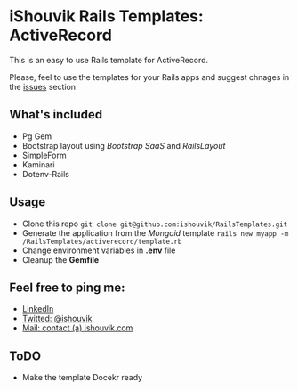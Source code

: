 # iShouvik Rails Templates: ActiveRecord
This is an easy to use Rails template for ActiveRecord.

Please, feel to use the templates for your Rails apps and suggest chnages in the [issues](https://github.com/ishouvik/RailsTemplates/issues) section

## What's included
- Pg Gem
- Bootstrap layout using *Bootstrap SaaS* and *RailsLayout*
- SimpleForm
- Kaminari
- Dotenv-Rails

## Usage
- Clone this repo `git clone git@github.com:ishouvik/RailsTemplates.git`
- Generate the application from the *Mongoid* template `rails new myapp -m /RailsTemplates/activerecord/template.rb`
- Change environment variables in **.env** file
- Cleanup the **Gemfile**


## Feel free to ping me:
- [LinkedIn](https://in.linkedin.com/in/shouvikmukherjee)
- [Twitted: @ishouvik](http://twitter.com/ishouvik)
- [Mail: contact (a) ishouvik.com](mailto:contact@ishouvik.com)

## ToDO
- Make the template Docekr ready
